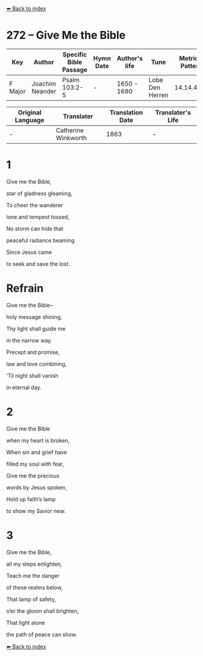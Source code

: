 [⬅️ Back to index](../README.md)

# 272 – Give Me the Bible

Key | Author   | Specific Bible Passage     |Hymn Date |Author's life |Tune |Metrical Pattern   |Composer/Source                                                                                        
-- | --------- | ---------------------------|----------|--------------|-----|-------------------|-------------   
F Major  | Joachim Neander      | Psalm 103:2-5 | -  | 1650 - 1680 | Lobe Den Herren | 14.14.4.7.8 | Chorale Book for England, 1863 

Original Language | Translater | Translation Date   | Translater's Life     
----------------- | --------- | --------------------|-------------   
\-  | Catherine Winkworth      | 1863 | -  | 1827 - 1878 



# 1

Give me the Bible,

star of gladness gleaming,

To cheer the wanderer

lone and tempest tossed,

No storm can hide that

peaceful radiance beaming

Since Jesus came

to seek and save the lost.



# Refrain

Give me the Bible–

holy message shining,

Thy light shall guide me

in the narrow way.

Precept and promise,

law and love combining,

‘Til night shall vanish

in eternal day.



# 2

Give me the Bible

when my heart is broken,

When sin and grief have

filled my soul with fear,

Give me the precious

words by Jesus spoken,

Hold up faith’s lamp

to show my Savior near.



# 3

Give me the Bible,

all my steps enlighten,

Teach me the danger

of these realms below,

That lamp of safety,

o’er the gloom shall brighten,

That light alone

the path of peace can show.

[⬅️ Back to index](../README.md)
